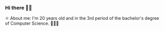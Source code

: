 ### Hi there 👋🏾

⚛️ About me: I'm 20 years old and in the 3rd period of the bachelor's degree of Computer Science. 👨🏾‍💻
<!--
**IsaacAlves7/IsaacAlves7** is a ✨ _special_ ✨ repository because its `README.md` (this file) appears on your GitHub profile.

-🔭 I’m currently working on web development Full-Stack
-🌱 I’m currently learning about IoT, Computer Networks, Distributed Computing, AI, Machine Learning and Deep Learning
-👯 I’m looking to collaborate on new web applications
-😄 I really like to learn
-💜 My passion: I'm very passionate about technologies and i'm always learning and creating new applications, projects and implementing them
-🎯 Focused in Full-Stack development with: HTML5 , CSS3, JavaScript, jQuery, Sass, Vue.js, React.js, React Native, IONIC, Angular.js, Node.js, Java, Python, PHP, C# and C++

🚀 I'm Junior Full-Stack Developer 🛸

⚓ And future 1st lieutenant 🎖️


